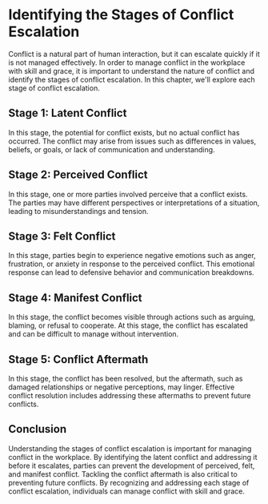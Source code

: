 Identifying the Stages of Conflict Escalation
==============================================================================================

Conflict is a natural part of human interaction, but it can escalate quickly if it is not managed effectively. In order to manage conflict in the workplace with skill and grace, it is important to understand the nature of conflict and identify the stages of conflict escalation. In this chapter, we'll explore each stage of conflict escalation.

Stage 1: Latent Conflict
------------------------

In this stage, the potential for conflict exists, but no actual conflict has occurred. The conflict may arise from issues such as differences in values, beliefs, or goals, or lack of communication and understanding.

Stage 2: Perceived Conflict
---------------------------

In this stage, one or more parties involved perceive that a conflict exists. The parties may have different perspectives or interpretations of a situation, leading to misunderstandings and tension.

Stage 3: Felt Conflict
----------------------

In this stage, parties begin to experience negative emotions such as anger, frustration, or anxiety in response to the perceived conflict. This emotional response can lead to defensive behavior and communication breakdowns.

Stage 4: Manifest Conflict
--------------------------

In this stage, the conflict becomes visible through actions such as arguing, blaming, or refusal to cooperate. At this stage, the conflict has escalated and can be difficult to manage without intervention.

Stage 5: Conflict Aftermath
---------------------------

In this stage, the conflict has been resolved, but the aftermath, such as damaged relationships or negative perceptions, may linger. Effective conflict resolution includes addressing these aftermaths to prevent future conflicts.

Conclusion
----------

Understanding the stages of conflict escalation is important for managing conflict in the workplace. By identifying the latent conflict and addressing it before it escalates, parties can prevent the development of perceived, felt, and manifest conflict. Tackling the conflict aftermath is also critical to preventing future conflicts. By recognizing and addressing each stage of conflict escalation, individuals can manage conflict with skill and grace.
